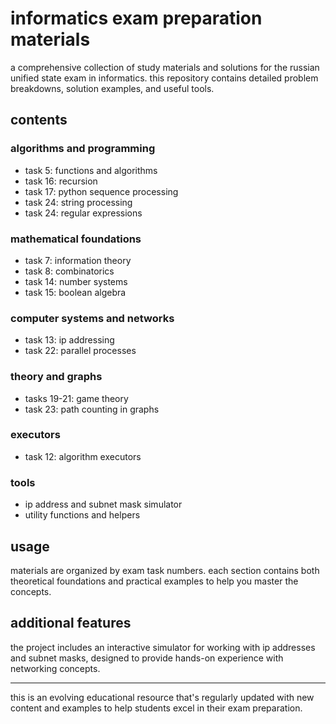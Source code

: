 # informatics exam preparation materials

a comprehensive collection of study materials and solutions for the russian unified state exam in informatics. this repository contains detailed problem breakdowns, solution examples, and useful tools.

## contents

### algorithms and programming
- task 5: functions and algorithms
- task 16: recursion
- task 17: python sequence processing
- task 24: string processing
- task 24: regular expressions

### mathematical foundations
- task 7: information theory
- task 8: combinatorics  
- task 14: number systems
- task 15: boolean algebra

### computer systems and networks
- task 13: ip addressing
- task 22: parallel processes

### theory and graphs
- tasks 19-21: game theory
- task 23: path counting in graphs

### executors
- task 12: algorithm executors

### tools
- ip address and subnet mask simulator
- utility functions and helpers

## usage

materials are organized by exam task numbers. each section contains both theoretical foundations and practical examples to help you master the concepts.

## additional features

the project includes an interactive simulator for working with ip addresses and subnet masks, designed to provide hands-on experience with networking concepts.

---

this is an evolving educational resource that's regularly updated with new content and examples to help students excel in their exam preparation.